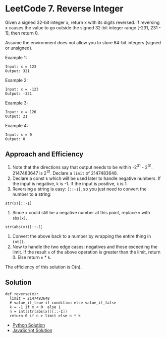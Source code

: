 # LeetCode 7. Reverse Integer
Given a signed 32-bit integer x, return x with its digits reversed. If reversing x causes the value to go outside the signed 32-bit integer range [-231, 231 - 1], then return 0.

Assume the environment does not allow you to store 64-bit integers (signed or unsigned).

Example 1:
```
Input: x = 123
Output: 321
```
Example 2:
```
Input: x = -123
Output: -321
```
Example 3:
```
Input: x = 120
Output: 21
```
Example 4:
```
Input: x = 0
Output: 0
```

## Approach and Efficiency
1. Note that the directions say that output needs to be within -2<sup>31</sup> - 2<sup>31</sup>. 2147483647 is 2<sup>31</sup>. Declare a `limit` of 2147483648.
1. Declare a const `k` which will be used later to handle negative numbers. If the input is negative, `k` is -1. If the input is positive, `k` is 1. 
1. Reversing a string is easy: `[::-1]`, so you just need to convert the number to a string:
```
str(x)[::-1]
```
1. Since x could still be a negative number at this point, replace `x` with `abs(x)`.
```
str(abs(x))[::-1]
```
1. Convert the above back to a number by wrapping the entire thing in `int()`.
1. Now to handle the two edge cases: negatives and those exceeding the limit. If the result `n` of the above operation is greater than the limit, return 0. Else return `n` * `k`.

The efficiency of this solution is O(n).

## Solution
```
def reverse(x):
  limit = 2147483648
  # value_if_true if condition else value_if_false
  k = -1 if x < 0  else 1
  n = int(str(abs(x))[::-1])
  return 0 if n > limit else n * k
```

- [Python Solution](./reverse_integer.js)
- [JavaScript Solution](../../../../javascript/misc/reverseInteger/README.md)